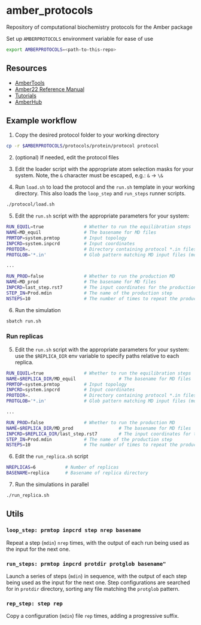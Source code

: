 # amber_protocols

Repository of computational biochemistry protocols for the Amber package

Set up `AMBERPROTOCOLS` environment variable for ease of use

```bash
export AMBERPROTOCOLS=<path-to-this-repo>
```

## Resources

- [AmberTools](http://ambermd.org/AmberTools.php)
- [Amber22 Reference Manual](http://ambermd.org/doc12/Amber22.pdf)
- [Tutorials](http://ambermd.org/tutorials/)
- [AmberHub](https://amberhub.chpc.utah.edu/)

## Example workflow

1. Copy the desired protocol folder to your working directory

```bash
cp -r $AMBERPROTOCOLS/protocols/protein/protocol protocol
```

2. (optional) If needed, edit the protocol files

3. Edit the loader script with the appropriate atom selection masks for your system.
  Note, the `&` character must be escaped, e.g.: `&` → `\&`

4. Run `load.sh` to load the protocol and the `run.sh` template in your working directory.
  This also loads the `loop_step` and `run_steps` runner scripts.

```bash
./protocol/load.sh
```

5. Edit the `run.sh` script with the appropriate parameters for your system:

```bash
RUN_EQUIL=true               # Whether to run the equilibration steps
NAME=MD_equil                # The basename for MD files
PRMTOP=system.prmtop         # Input topology
INPCRD=system.inpcrd         # Input coordinates
PROTDIR=.                    # Directory containing protocol *.in files
PROTGLOB='*.in'              # Glob pattern matching MD input files (mdin)

...

RUN_PROD=false               # Whether to run the production MD
NAME=MD_prod                 # The basename for MD files
INPCRD=last_step.rst7        # The input coordinates for the production run (usually the rst7 from the last equilibration step)
STEP_IN=Prod.mdin            # The name of the production step
NSTEPS=10                    # The number of times to repeat the production step

```

6. Run the simulation

```bash
sbatch run.sh
```

### Run replicas

5. Edit the `run.sh` script with the appropriate parameters for your system:
   use the `$REPLICA_DIR` env variable to specify paths relative to each replica.

```bash
RUN_EQUIL=true               # Whether to run the equilibration steps
NAME=$REPLICA_DIR/MD_equil                # The basename for MD files
PRMTOP=system.prmtop         # Input topology
INPCRD=system.inpcrd         # Input coordinates
PROTDIR=.                    # Directory containing protocol *.in files
PROTGLOB='*.in'              # Glob pattern matching MD input files (mdin)

...

RUN_PROD=false               # Whether to run the production MD
NAME=$REPLICA_DIR/MD_prod                 # The basename for MD files
INPCRD=$REPLICA_DIR/last_step.rst7        # The input coordinates for the production run (usually the rst7 from the last equilibration step)
STEP_IN=Prod.mdin            # The name of the production step
NSTEPS=10                    # The number of times to repeat the production step

```

6. Edit the `run_replica.sh` script

```bash
NREPLICAS=6           # Number of replicas
BASENAME=replica      # Basename of replica directory
```

7. Run the simulations in parallel

```bash
./run_replica.sh
```

## Utils

### `loop_step: prmtop inpcrd step nrep basename`

Repeat a step (`mdin`) `nrep` times,
with the output of each run being used as the input for the next one.

### `run_steps: prmtop inpcrd protdir protglob basename"`

Launch a series of steps (`mdin`) in sequence,
with the output of each step being used as the input for the next one.
Step configurations are searched for in `protdir` directory, sorting
any file matching the `protglob` pattern.

### `rep_step: step rep`

Copy a configuration (`mdin`) file `rep` times, adding a progressive suffix.
